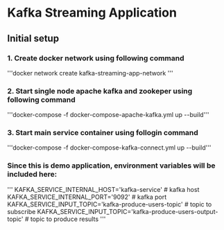 # Kafka Streaming Application

## Initial setup
### 1. Create docker network using following command
'''docker network create kafka-streaming-app-network '''
### 2. Start single node apache kafka and zookeper using following command
'''docker-compose -f docker-compose-apache-kafka.yml up --build'''
### 3. Start main service container using follogin command
'''docker-compose -f docker-compose-kafka-connect.yml up --build'''


### Since this is demo application, environment variables will be included here:
'''
KAFKA_SERVICE_INTERNAL_HOST='kafka-service' # kafka host
KAFKA_SERVICE_INTERNAL_PORT='9092' # kafka port
KAFKA_SERVICE_INPUT_TOPIC='kafka-produce-users-topic' # topic to subscribe
KAFKA_SERVICE_INPUT_TOPIC='kafka-produce-users-output-topic' # topic to produce results
'''